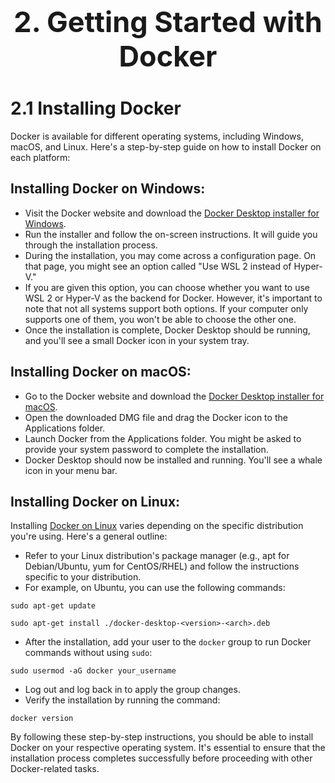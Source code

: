 <h1 style=font-size:45px align='center'>2. Getting Started with Docker</h1>
<h1>2.1 Installing Docker</h1>

Docker is available for different operating systems, including Windows, macOS, and Linux. Here's a step-by-step guide on how to install Docker on each platform:

## Installing Docker on Windows:
- Visit the Docker website and download the [Docker Desktop installer for Windows](https://docs.docker.com/desktop/install/windows-install/).
- Run the installer and follow the on-screen instructions. It will guide you through the installation process.
- During the installation, you may come across a configuration page. On that page, you might see an option called "Use WSL 2 instead of Hyper-V."
- If you are given this option, you can choose whether you want to use WSL 2 or Hyper-V as the backend for Docker.
However, it's important to note that not all systems support both options. If your computer only supports one of them, you won't be able to choose the other one.
- Once the installation is complete, Docker Desktop should be running, and you'll see a small Docker icon in your system tray.

## Installing Docker on macOS:
- Go to the Docker website and download the [Docker Desktop installer for macOS](https://docs.docker.com/desktop/install/mac-install/).
- Open the downloaded DMG file and drag the Docker icon to the Applications folder.
- Launch Docker from the Applications folder. You might be asked to provide your system password to complete the installation.
- Docker Desktop should now be installed and running. You'll see a whale icon in your menu bar.

## Installing Docker on Linux:
Installing [Docker on Linux](https://docs.docker.com/desktop/install/linux-install/) varies depending on the specific distribution you're using. Here's a general outline:

- Refer to your Linux distribution's package manager (e.g., apt for Debian/Ubuntu, yum for CentOS/RHEL) and follow the instructions specific to your distribution.
- For example, on Ubuntu, you can use the following commands:
``` 
sudo apt-get update 
```
``` 
sudo apt-get install ./docker-desktop-<version>-<arch>.deb 
```
- After the installation, add your user to the `docker` group to run Docker commands without using `sudo`:
``` 
sudo usermod -aG docker your_username 
```
- Log out and log back in to apply the group changes.
- Verify the installation by running the command:
``` 
docker version 
```

By following these step-by-step instructions, you should be able to install Docker on your respective operating system. It's essential to ensure that the installation process completes successfully before proceeding with other Docker-related tasks.
